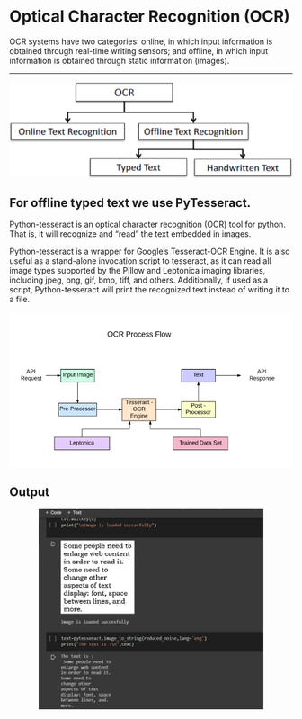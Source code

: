# Optical Character Recognition (OCR)
OCR systems have two categories: online, in which input information is obtained through real-time writing sensors; and offline, in which input information is obtained through static information (images).
<hr>
<p align="center">
<img src="./media/type.png">
</p>

## For offline typed text we use PyTesseract.
Python-tesseract is an optical character recognition (OCR) tool for python. That is, it will recognize and “read” the text embedded in images.

Python-tesseract is a wrapper for Google’s Tesseract-OCR Engine. It is also useful as a stand-alone invocation script to tesseract, as it can read all image types supported by the Pillow and Leptonica imaging libraries, including jpeg, png, gif, bmp, tiff, and others. Additionally, if used as a script, Python-tesseract will print the recognized text instead of writing it to a file.
<p align="center">
<img src="./media/ocrflow.png">
</p>

## Output
<p align="center">
<img width="400" src="./media/ocroutput.png">
</p>
